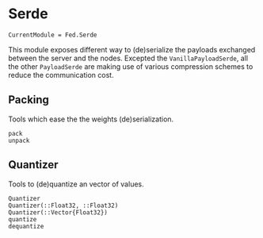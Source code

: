 # Serde

```@meta
CurrentModule = Fed.Serde
```

This module exposes different way to (de)serialize the payloads exchanged
between the server and the nodes. Excepted the `VanillaPayloadSerde`, all the
other `PayloadSerde` are making use of various compression schemes to reduce the
communication cost.

## Packing

Tools which ease the the weights (de)serialization.

```@docs
pack
unpack
```

## Quantizer

Tools to (de)quantize an vector of values.

```@docs
Quantizer
Quantizer(::Float32, ::Float32)
Quantizer(::Vector{Float32})
quantize
dequantize
```
